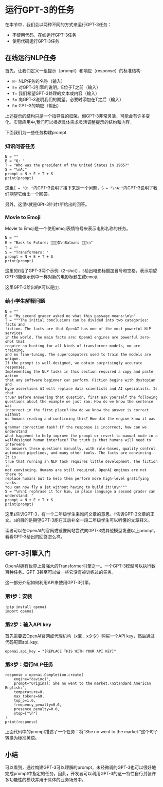 # 运行GPT-3的任务

在本节中，我们会以两种不同的方式来运行GPT-3任务：

- 不使用代码，在线运行GPT-3任务
- 使用代码运行GPT-3任务

## 在线运行NLP任务

首先，让我们定义一组提示（prompt）和响应（response）的标准结构:

- `N`= NLP任务的名称（输入）
- `E`= 对GPT-3引擎的说明。E位于T之前（输入）
- `T`= 我们希望GPT-3处理的文本或内容（输入）
- `S`= 向GPT-3说明我们的期望。必要时添加在T之后（输入）
- `R`= GPT-3的响应（输出）

上述提示的结构只是一个指导性的框架。但GPT-3非常灵活，可能会有许多变化。实际应用中,我们可以根据具体需求灵活调整提示的结构和内容。

下面我们为一些任务构建prompt.

### 知识问答任务

```{.python .input}
N = ""
E = "Q: "
T = "Who was the president of the United States in 1965?"
S = "\nA:"
prompt = N + E + T + S
print(prompt)
```

这里`E = "Q: "`向GPT-3说明了接下来是一个问题，`S = "\nA:"`向GPT-3说明了我们期望它给出一个回答。

另外，这里`R`就是GPt-3针对`T`所给出的回答。

### Movie to Emoji

Movie to Emoji是一个使用emoji表情符号来表示电影名称的任务。

```{.python .input}
N = ""
E = "Back to Future: 👨👴🚗⌚\nBatman: 🤵🦇\n"
T = ""
S = "Transformers: "
prompt = N + E + T + S
print(prompt)
```

这里的`E`给了GPT-3两个示例（2-shot），`S`给出电影标题加冒号和空格，表示期望GPT-3能像示例中一样对新的电影标题生成emoji.

这里GPT-3给出的`R`可以是`🚗🤖`.

### 给小学生解释问题

```{.python .input}
N = ""
E = "My second grader asked me what this passage means:\n\n"
T = """The initial conclusions can be divided into two categories: facts and
fiction. The facts are that OpenAI has one of the most powerful NLP services
in the world. The main facts are: OpenAI engines are powerful zero-shot that
require no hunting for all kinds of transformer models, no pre-training,
and no fine-tuning. The supercomputers used to train the models are unique.
If the prompt is well-designed, we obtain surprisingly accurate responses.
Implementing the NLP tasks in this section required a copy and paste action
that any software beginner can perform. Fiction begins with dystopian and
hype assertions AI will replace data scientists and AI specialists. Is that
true? Before answering that question, first ask yourself the following
questions about the example we just ran: How do we know the sentence was
incorrect in the first place? How do we know the answer is correct without
us humans reading and confirming this? How did the engine know it was a
grammar correction task? If the response is incorrect, how can we understand
what happened to help improve the prompt or revert to manual mode in a welldesigned human interface? The truth is that humans will need to intervene
to answers these questions manually, with rule-bases, quality control
automated pipelines, and many other tools. The facts are convincing. It is
true that running an NLP task requires little development. The fiction is
not convincing. Humans are still required. OpenAI engines are not there to
replace humans but to help them perform more high-level gratifying tasks.
You can now fly a jet without having to build it!\n\n"""
S = "\n\nI rephrase it for him, in plain language a second grader can understand: "
prompt = N + E + T + S
print(prompt)
```

这里`E`告诉GPT-3，有一个二年级学生来询问文章的意思。`T`告诉GPT-3文章的正文。`S`的目的是期望GPT-3能在其后补全一段二年级学生可以听懂的文章释义。

读者可以在OpenAI的官网或镜像网站尝试向GPT-3或其他模型发送以上prompt，看看GPT-3给出的回答怎么样。

## GPT-3引擎入门

OpenAI拥有世界上最强大的Transformer引擎之一。一个GPT-3模型可以执行数百种任务。GPT-3甚至可以做一些它没有被训练过的任务。

这一部分介绍如何利用API来使用GPT-3引擎。

### 第1步：安装

```{.python .input}
!pip install openai
import openai
```

### 第2步：输入API key

首先需要去OpenAI官网或代理机构（x宝，x夕夕）购买一个API key，然后通过代码配置api_key:

```{.python }
openai.api_key = "[REPLACE THIS WITH YOUR API KEY]"
```

### 第3步：运行NLP任务

```{.python }
response = openai.Completion.create(
    engine="davinci",
    prompt="Original: She no went to the market.\nStandard American English:",
    temperature=0,
    max_tokens=60,
    top_p=1.0,
    frequency_penalty=0.0,
    presence_penalty=0.0,
    stop=["\n"]
)
print(response)
```

上面代码中的prompt描述了一个任务：将“She no went to the market.”这个句子转换为标准英语。

## 小结

可以看到，通过构建GPT-3可以理解的prompt，未经微调的GPT-3也可以很好地完成prompt中指定的任务。因此，开发者可以利用GPT-3的这一特性自行封装许多功能性的模块并用于具体的业务场景中。
